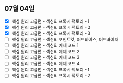 ## 07월 04일

- [x] 핵심 원리 고급편 - 섹션6. 프록시 팩토리 - 1
- [x] 핵심 원리 고급편 - 섹션6. 프록시 팩토리 - 2
- [x] 핵심 원리 고급편 - 섹션6. 프록시 팩토리 - 3
- [ ] 핵심 원리 고급편 - 섹션6. 포인트컷, 어드바이스, 어드바이저
- [ ] 핵심 원리 고급편 - 섹션6. 예제 코드 1
- [ ] 핵심 원리 고급편 - 섹션6. 예제 코드 2
- [ ] 핵심 원리 고급편 - 섹션6. 예제 코드 3
- [ ] 핵심 원리 고급편 - 섹션6. 예제 코드 4
- [ ] 핵심 원리 고급편 - 섹션6. 프록시 팩토리 - 1
- [ ] 핵심 원리 고급편 - 섹션6. 프록시 팩토리 - 2
